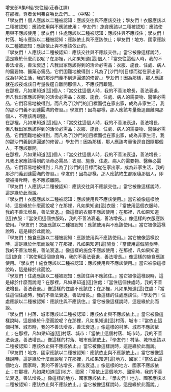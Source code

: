增支部9集6經/交往經(莊春江譯)  
在那裡，尊者舍利弗召喚比丘們……（中略）：  
「學友們！個人應該以二種被認知：應該交往與不應該交往；學友們！衣服應該以二種被認知：應該使用與不應該使用； 學友們！施食應該以二種被認知：應該使用與不應該使用；學友們！住處應該以二種被認知：應該住與不應該住；學友們！村落、城市應該以二種被認知：應該依止與不應該依止；學友們！地方、國家應該以二種被認知：應該依止與不應該依止的。  
『學友們！人應該以二種被認知：應該交往與不應該交往。』當它被像這樣說時，這是緣於什麼而說呢？在那裡，凡如果知道[這]個人：『當交往這個人時，我的不善法增長，善法衰退；凡我出家應該得到的活命必需品：衣服、施食、住處、病人的需要物、醫藥必需品，它們困難地被得到；凡為了[沙門的]目標而從在家出家，成為非家生活，我的那沙門義不到達圓滿的修習。』學友們！因為那樣，那人應該就在該夜或該日考量後逕自離開那個人，不應該再跟隨。  
在那裡，凡如果知道[這]個人：『當交往這個人時，我的不善法增長，善法衰退，但凡我出家應該得到的活命必需品：衣服、施食、住處、病人的需要物、醫藥必需品，它們容易地被得到，而凡為了[沙門的]目標而從在家出家，成為非家生活，我的那沙門義不到達圓滿的修習。』學友們！因為那樣，那人應該考量後逕自離開那個人，不應該再跟隨。  
在那裡，凡如果知道[這]個人：『當交往這個人時，我的不善法衰退，善法增長，但凡我出家應該得到的活命必需品：衣服、施食、住處、病人的需要物、醫藥必需品，它們困難地被得到，而凡為了[沙門的]目標而從在家出家，成為非家生活，我的那沙門義到達圓滿的修習。』學友們！因為那樣，那人應該考量後逕自跟隨那個人，不應該離開。  
在那裡，凡如果知道[這]個人：『當交往這個人時，我的不善法衰退，善法增長；凡我出家應該得到的活命必需品：衣服、施食、住處、病人的需要物、醫藥必需品，它們容易地被得到；凡為了[沙門的]目標而從在家出家，成為非家生活，我的那沙門義到達圓滿的修習。』學友們！因為那樣，那人應該終生都跟隨那個人，即使被排斥時，也不應該離開。  
『學友們！人應該以二種被認知：應該交往與不應該交往。』當它被像這樣說時，這是緣於此而說。  
『學友們！衣服應該以二種被認知：應該使用與不應該使用。』當它被像這樣說時，這是緣於什麼而說呢？在那裡，凡如果知道[這]衣服：『當使用這個衣服時，我的不善法增長，善法衰退。』像這樣的衣服不應該使用；在那裡，凡如果知道[這]衣服：『當使用這個衣服時，我的不善法衰退，善法增長。』像這樣的衣服應該使用。『學友們！衣服應該以二種被認知：應該使用與不應該使用。』當它被像這樣說時，這是緣於此而說。  
『學友們！施食應該以二種被認知：應該使用與不應該使用。』當它被像這樣說時，這是緣於什麼而說呢？在那裡，凡如果知道[這]施食：『當使用這個施食時，我的不善法增長，善法衰退。』像這樣的施食不應該使用；在那裡，凡如果知道[這]施食：『當使用這個施食時，我的不善法衰退，善法增長。』像這樣的施食應該使用。『學友們！施食應該以二種被認知：應該使用與不應該使用。』當它被像這樣說時，這是緣於此而說。  
『學友們！住處應該以二種被認知：應該住與不應該住。』當它被像這樣說時，這是緣於什麼而說呢？在那裡，凡如果知道[這]住處：『當住這個住處時，我的不善法增長，善法衰退。』像這樣的住處不應該住；在那裡，凡如果知道[這]住處：『當住這個住處時，我的不善法衰退，善法增長。』像這樣的住處應該住。『學友們！住處應該以二種被認知：應該住與不應該住。』當它被像這樣說時，這是緣於此而說。  
『學友們！村落、城市應該以二種被認知：應該依止與不應該依止。』當它被像這樣說時，這是緣於什麼而說呢？在那裡，凡如果知道[這]村落、城市：『當依止這個村落、城市時，我的不善法增長，善法衰退。』像這樣的村落、城市不應該依止；在那裡，凡如果知道[這]村落、城市：『當依止這個村落、城市時，我的不善法衰退，善法增長。』像這樣的村落、城市應該依止。『學友們！村落、城市應該以二種被認知：應該依止與不應該依止。』當它被像這樣說時，這是緣於此而說。  
『學友們！地方、國家應該以二種被認知：應該依止與不應該依止。』當它被像這樣說時，這是緣於什麼而說呢？在那裡，凡如果知道[這]地方、國家：『當依止這個地方、國家時，我的不善法增長，善法衰退。』像這樣的地方、國家不應該依止；在那裡，凡如果知道[這]地方、國家：『當依止這個地方、國家時，我的不善法衰退，善法增長。』像這樣的地方、國家應該依止。『學友們！地方、國家應該以二種被認知：應該依止與不應該依止。』當它被像這樣說時，這是緣於此而說。」  
  
  
